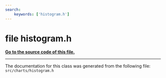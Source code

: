 ```yaml
---
search:
    keywords: ['histogram.h']
---
```


# file histogram.h

**[Go to the source code of this file.](histogram_8h_source.md)**


----------------------------------------
The documentation for this class was generated from the following file: `src/charts/histogram.h`
